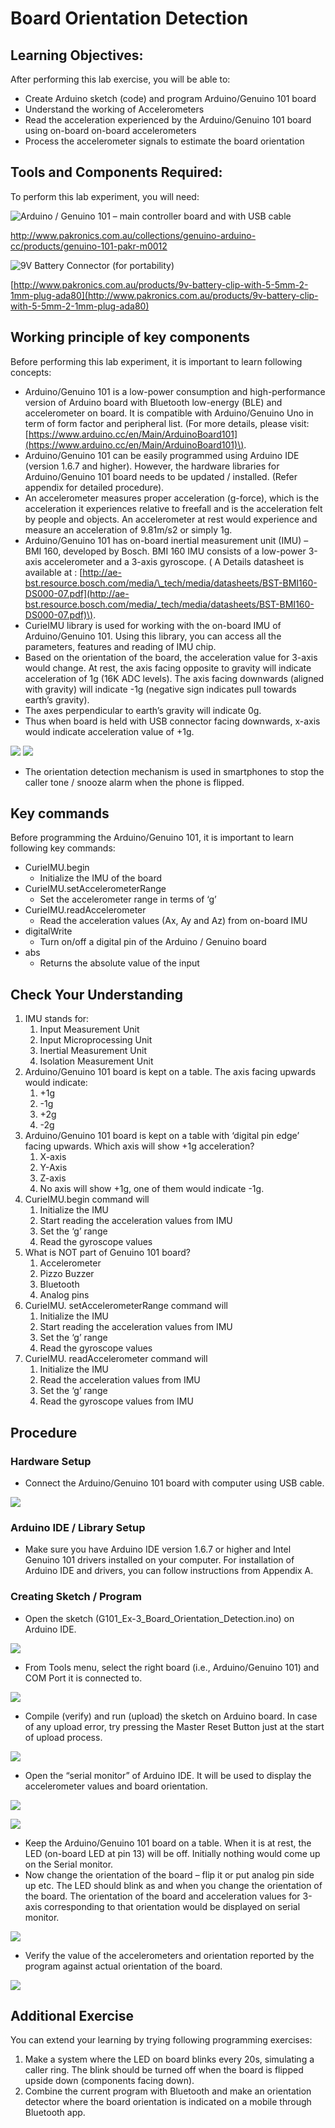 # Board Orientation Detection

## Learning Objectives:

After performing this lab exercise, you will be able to:

* Create Arduino sketch \(code\) and program Arduino/Genuino 101 board
* Understand the working of Accelerometers
* Read the acceleration experienced by the Arduino/Genuino 101 board using on-board on-board accelerometers
* Process the accelerometer signals to estimate the board orientation

## Tools and Components Required:

To perform this lab experiment, you will need:

![Arduino / Genuino 101 &#x2013; main controller board&#x2028;and with USB cable](../../.gitbook/assets/no3.jpg)

[http://www.pakronics.com.au/collections/genuino-arduino-cc/products/genuino-101-pakr-m0012 ](http://www.pakronics.com.au/collections/genuino-arduino-cc/products/genuino-101-pakr-m0012%20)

![9V Battery Connector \(for portability\)](../../.gitbook/assets/no4.jpg)

[http://www.pakronics.com.au/products/9v-battery-clip-with-5-5mm-2-1mm-plug-ada80](http://www.pakronics.com.au/products/9v-battery-clip-with-5-5mm-2-1mm-plug-ada80)

## Working principle of key components

Before performing this lab experiment, it is important to learn following concepts:

* Arduino/Genuino 101 is a low-power consumption and high-performance version of Arduino board with Bluetooth low-energy \(BLE\) and accelerometer on board. It is compatible with Arduino/Genuino Uno in term of form factor and peripheral list. \(For more details, please visit: [https://www.arduino.cc/en/Main/ArduinoBoard101](https://www.arduino.cc/en/Main/ArduinoBoard101)\).
* Arduino/Genuino 101 can be easily programmed using Arduino IDE \(version 1.6.7 and higher\). However, the hardware libraries for Arduino/Genuino 101 board needs to be updated / installed. \(Refer appendix for detailed procedure\).
* An accelerometer measures proper acceleration \(g-force\), which is the acceleration it experiences relative to freefall and is the acceleration felt by people and objects. An accelerometer at rest would experience and measure an acceleration of 9.81m/s2 or simply 1g.
* Arduino/Genuino 101 has on-board inertial measurement unit \(IMU\) – BMI 160, developed by Bosch. BMI 160 IMU consists of a low-power 3-axis accelerometer and a 3-axis gyroscope. \( A Details datasheet is available at : [http://ae-bst.resource.bosch.com/media/\_tech/media/datasheets/BST-BMI160-DS000-07.pdf](http://ae-bst.resource.bosch.com/media/_tech/media/datasheets/BST-BMI160-DS000-07.pdf)\).
* CurieIMU library is used for working with the on-board IMU of Arduino/Genuino 101. Using this library, you can access all the parameters, features and reading of IMU chip.
* Based on the orientation of the board, the acceleration value for 3-axis would change. At rest, the axis facing opposite to gravity will indicate acceleration of 1g \(16K ADC levels\). The axis facing downwards \(aligned with gravity\) will indicate -1g \(negative sign indicates pull towards earth’s gravity\).
* The axes perpendicular to earth’s gravity will indicate 0g.
* Thus when board is held with USB connector facing downwards, x-axis would indicate acceleration value of +1g.

![](../../.gitbook/assets/2%20%286%29.png) ![](../../.gitbook/assets/3-3.png)

* The orientation detection mechanism is used in smartphones to stop the caller tone / snooze alarm when the phone is flipped.

## Key commands

Before programming the Arduino/Genuino 101, it is important to learn following key commands:

* CurieIMU.begin
  * Initialize the IMU of the board
* CurieIMU.setAccelerometerRange
  * Set the accelerometer range in terms of ‘g’
* CurieIMU.readAccelerometer
  * Read the acceleration values \(Ax, Ay and Az\) from on-board IMU
* digitalWrite
  * Turn on/off a digital pin of the Arduino / Genuino board
* abs
  * Returns the absolute value of the input

## Check Your Understanding

1. IMU stands for:
   1. Input Measurement Unit
   2. Input Microprocessing Unit
   3. Inertial Measurement Unit
   4. Isolation Measurement Unit
2. Arduino/Genuino 101 board is kept on a table. The axis facing upwards would indicate:
   1. +1g
   2. -1g
   3. +2g
   4. -2g
3. Arduino/Genuino 101 board is kept on a table with ‘digital pin edge’ facing upwards. Which axis will show +1g acceleration?
   1. X-axis
   2. Y-Axis
   3. Z-axis
   4. No axis will show +1g, one of them would indicate -1g.
4. CurieIMU.begin command will
   1. Initialize the IMU
   2. Start reading the acceleration values from IMU
   3. Set the ‘g’ range
   4. Read the gyroscope values
5. What is NOT part of Genuino 101 board?
   1. Accelerometer
   2. Pizzo Buzzer
   3. Bluetooth
   4. Analog pins
6. CurieIMU. setAccelerometerRange command will
   1. Initialize the IMU
   2. Start reading the acceleration values from IMU
   3. Set the ‘g’ range
   4. Read the gyroscope values
7. CurieIMU. readAccelerometer command will
   1. Initialize the IMU
   2. Read the acceleration values from IMU
   3. Set the ‘g’ range
   4. Read the gyroscope values from IMU

## Procedure

### Hardware Setup

* Connect the Arduino/Genuino 101 board with computer using USB cable.

![](../../.gitbook/assets/4%20%282%29.png)

### Arduino IDE / Library Setup

* Make sure you have Arduino IDE version 1.6.7 or higher and Intel Genuino 101 drivers installed on your computer. For installation of Arduino IDE and drivers, you can follow instructions from Appendix A.

### Creating Sketch / Program

* Open the sketch \(G101\_Ex-3\_Board\_Orientation\_Detection.ino\) on Arduino IDE.

![](../../.gitbook/assets/5-2.png)

* From Tools menu, select the right board \(i.e., Arduino/Genuino 101\) and COM Port it is connected to.

![](../../.gitbook/assets/6%20%2812%29.png)

* Compile \(verify\) and run \(upload\) the sketch on Arduino board. In case of any upload error, try pressing the Master Reset Button just at the start of upload process.

![](../../.gitbook/assets/7%20%2811%29.png)

* Open the “serial monitor” of Arduino IDE. It will be used to display the accelerometer values and board orientation.

![](../../.gitbook/assets/no21.png)

![](../../.gitbook/assets/8.tif)

* Keep the Arduino/Genuino 101 board on a table. When it is at rest, the LED \(on-board LED at pin 13\) will be off. Initially nothing would come up on the Serial monitor.
* Now change the orientation of the board – flip it or put analog pin side up etc. The LED should blink as and when you change the orientation of the board. The orientation of the board and acceleration values for 3-axis corresponding to that orientation would be displayed on serial monitor.

![](../../.gitbook/assets/9%20%287%29.png)

* Verify the value of the accelerometers and orientation reported by the program against actual orientation of the board.

![](../../.gitbook/assets/no31.jpg)

## Additional Exercise

You can extend your learning by trying following programming exercises:

1. Make a system where the LED on board blinks every 20s, simulating a caller ring. The blink should be turned off when the board is flipped upside down \(components facing down\).
2. Combine the current program with Bluetooth and make an orientation detector where the board orientation is indicated on a mobile through Bluetooth app.

